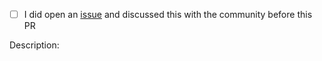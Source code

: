 - [ ] I did open an [issue](https://github.com/kataras/cli) and discussed this with the community before this PR 


Description: 